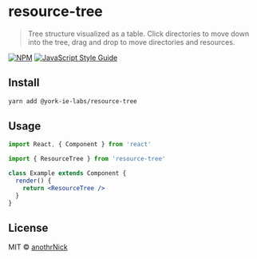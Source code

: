 # resource-tree

> Tree structure visualized as a table. Click directories to move down into the tree, drag and drop to move directories and resources.

[![NPM](https://img.shields.io/npm/v/resource-tree.svg)](https://www.npmjs.com/package/resource-tree) [![JavaScript Style Guide](https://img.shields.io/badge/code_style-standard-brightgreen.svg)](https://standardjs.com)

## Install

```bash
yarn add @york-ie-labs/resource-tree
```

## Usage

```jsx
import React, { Component } from 'react'

import { ResourceTree } from 'resource-tree'

class Example extends Component {
  render() {
    return <ResourceTree />
  }
}
```

## License

MIT © [anothrNick](https://github.com/anothrNick)
